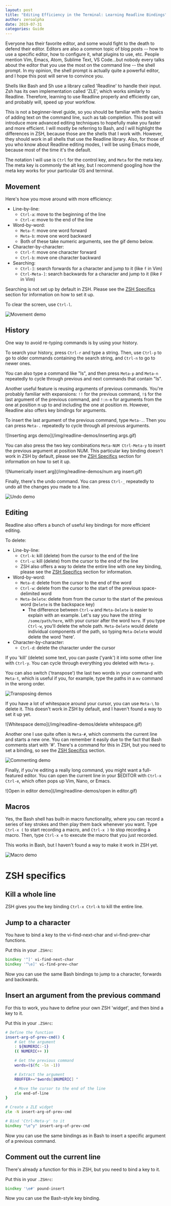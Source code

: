 ```yaml
---
layout: post
title: "Editing Efficiency in the Terminal: Learning Readline Bindings"
author: zeroalpha
date: 2019-07-31
categories: Guide
---
```


Everyone has their favorite editor, and some would fight to the death to defend their editor.
Editors are also a common topic of blog posts -- how to use a specific editor, how to configure it, what plugins to use, etc.
People mention Vim, Emacs, Atom, Sublime Text, VS Code...but nobody every talks about the editor that you use the most on the command line -- the shell prompt.
In my opinion, the shell prompt is actually quite a powerful editor, and I hope this post will serve to convince you.

Shells like Bash and Sh use a library called 'Readline' to handle their input.
Zsh has its own implementation called 'ZLE', which works similarly to Readline.
Therefore, learning to use Readline properly and efficiently can, and probably will, speed up your workflow.

This is not a beginner-level guide, so you should be familiar with the basics of adding text on the command line, such as tab completion.
This post will introduce more advanced editing techniques to hopefully make you faster and more efficient.
I will mostly be referring to Bash, and I will highlight the differences in ZSH, because those are the shells that I work with.
However, they should work in all shells that use the Readline library.
Also, for those of you who know about Readline editing modes, I will be using Emacs mode, because most of the time it's the default.

The notation I will use is `Ctrl` for the control key, and `Meta` for the meta key.
The meta key is commonly the alt key, but I recommend googling how the meta key works for your particular OS and terminal.

## Movement
Here's how you move around with more efficiency:
* Line-by-line:
    * `Ctrl-a`: move to the beginning of the line
    * `Ctrl-e`: move to the end of the line
* Word-by-word:
    * `Meta-f`: move one word forward
    * `Meta-b`: move one word backward
    * Both of these take numeric arguments, see the gif demo below.
* Character-by-character:
    * `Ctrl-f`: move one character forward
    * `Ctrl-b`: move one character backward
* Searching:
    * `Ctrl-]`: search forwards for a character and jump to it (like `f` in Vim)
    * `Ctrl-Meta-]`: search backwards for a character and jump to it (like `F` in Vim)

Searching is not set up by default in ZSH.
Please see the [ZSH Specifics](#jump-to-a-character) section for information on how to set it up.

To clear the screen, use `Ctrl-l`.

![Movement demo](/img/readline-demos/movement.gif)

## History
One way to avoid re-typing commands is by using your history.

To search your history, press `Ctrl-r` and type a string.
Then, use `Ctrl-p` to go to older commands containing the search string, and `Ctrl-n` to go to newer ones.

You can also type a command like "ls", and then press `Meta-p` and `Meta-n` repeatedly to cycle through previous and next commands that contain "ls".

Another useful feature is reusing arguments of previous commands.
You're probably familiar with expansions: `!!` for the previous command, `!$` for the last argument of the previous command, and `!:n-m` for arguments from the one at position n up to and including the one at position m.
However, Readline also offers key bindings for arguments.

To insert the last argument of the previous command, type `Meta-.`.
Then you can press `Meta-.` repeatedly to cycle through all previous arguments.

![Inserting args demo](/img/readline-demos/inserting args.gif)

You can also press the two key combinations `Meta-NUM Ctrl-Meta-y` to insert the previous argument at position NUM.
This particular key binding doesn't work in ZSH by default, please see the [ZSH Specifics](#insert-an-argument-from-the-previous-command) section for information on how to set it up.

![Numerically insert arg](/img/readline-demos/num arg insert.gif)

Finally, there's the undo command.
You can press `Ctrl-_` repeatedly to undo all the changes you made to a line.

![Undo demo](/img/readline-demos/undo.gif)

## Editing
Readline also offers a bunch of useful key bindings for more efficient editing.

To delete:
* Line-by-line:
    * `Ctrl-k`: kill (delete) from the cursor to the end of the line
    * `Ctrl-u`: kill (delete) from the cursor to the end of the line
    * ZSH also offers a way to delete the entire line with one key binding, please see the [ZSH Specifics](#kill-a-whole-line) section for information.
* Word-by-word:
    * `Meta-d`: delete from the cursor to the end of the word
    * `Ctrl-w`: delete from the cursor to the start of the previous space-delimited word
    * `Meta-Delete`: delete from from the cursor to the start of the previous word (`Delete` is the backspace key)
        * The difference between `Ctrl-w` and `Meta-Delete` is easier to explain with an example. Let's say you have the string `/some/path/here`, with your cursor after the word `here`. If you type `Ctrl-w`, you'll delete the whole path. `Meta-Delete` would delete individual components of the path, so typing `Meta-Delete` would delete the word 'here'.
* Character-by-character:
    * `Ctrl-d`: delete the character under the cursor

If you 'kill' (delete) some text, you can paste ('yank') it into some other line with `Ctrl-y`.
You can cycle through everything you deleted with `Meta-y`.

You can also switch ('transpose') the last two words in your command with `Meta-t`, which is useful if you, for example, type the paths in a `mv` command in the wrong order.

![Transposing demos](/img/readline-demos/transposing.gif)

If you have a lot of whitespace around your cursor, you can use `Meta-\` to delete it.
This doesn't work in ZSH by default, and I haven't found a way to set it up yet.

![Whitespace demo](/img/readline-demos/delete whitespace.gif)

Another one I use quite often is `Meta-#`, which comments the current line and starts a new one.
You can remember it easily due to the fact that Bash comments start with '#'.
There's a command for this in ZSH, but you need to set a binding, so see the [ZSH Specifics](#comment-out-the-current-line) section.

![Commenting demo](/img/readline-demos/commenting.gif)

Finally, if you're editing a really long command, you might want a full-featured editor.
You can open the current line in your $EDITOR with `Ctrl-x Ctrl-e`, which often pops up Vim, Nano, or Emacs.

![Open in editor demo](/img/readline-demos/open in editor.gif)


## Macros
Yes, the Bash shell has built-in macro functionality, where you can record a series of key strokes and then play them back whenever you want.
Type `Ctrl-x (` to start recording a macro, and `Ctrl-x )` to stop recording a macro.
Then, type `Ctrl-x e` to execute the macro that you just recorded.

This works in Bash, but I haven't found a way to make it work in ZSH yet.

![Macro demo](/img/readline-demos/macros.gif)

# ZSH specifics
## Kill a whole line
ZSH gives you the key binding `Ctrl-x Ctrl-k` to kill the entire line.

## Jump to a character
You have to bind a key to the vi-find-next-char and vi-find-prev-char functions.

Put this in your `.ZSHrc`:

```ZSH
bindkey '^]' vi-find-next-char
bindkey '^\e]' vi-find-prev-char
```

Now you can use the same Bash bindings to jump to a character, forwards and backwards.

## Insert an argument from the previous command
For this to work, you have to define your own ZSH 'widget', and then bind a key to it.

Put this in your `.ZSHrc`:

```ZSH
# Define the function
insert-arg-of-prev-cmd() {
    # Get the argument
    : ${NUMERIC:-1}
    (( NUMERIC++ ))

    # Get the previous command
    words=($(fc -ln -1))

    # Extract the argument
    RBUFFER+="$words[$NUMERIC] "

    # Move the cursor to the end of the line
    zle end-of-line
}

# Create a ZLE widget
zle -N insert-arg-of-prev-cmd

# Bind 'Ctrl-Meta-y' to it
bindkey "\e^y" insert-arg-of-prev-cmd
```

Now you can use the same bindings as in Bash to insert a specific argument of a previous command.

## Comment out the current line
There's already a function for this in ZSH, but you need to bind a key to it.

Put this in your `.ZSHrc`:

```ZSH
bindkey '\e#' pound-insert
```

Now you can use the Bash-style key binding.
